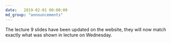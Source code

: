 ```yaml
---
date:   2019-02-01 00:00:00
md_group: "announcements"
---
```


The lecture 9 slides have been updated on the website, they will now match exactly what was shown in lecture on Wednesday.
